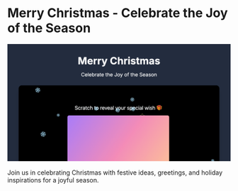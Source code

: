 # Merry Christmas - Celebrate the Joy of the Season

[![Merry Christmas](https://github.com/Yaya12085/merry-christmas/blob/main/public/og.png?raw=true)](https://github.com/Yaya12085/merry-christmas)

Join us in celebrating Christmas with festive ideas, greetings, and holiday inspirations for a joyful season.
